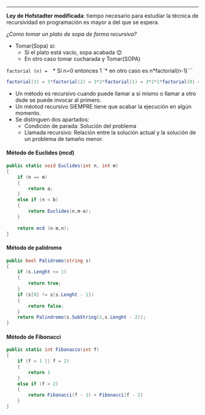 ----

**Ley de Hofstadter modificada**: tiempo necesario para estudiar la técnica de recursividad en programación es mayor a del que se espera. 

*¿Como tomar un plato de sopa de forma recursiva?*

* Tomar(Sopa) si:
	* Si el plato está vacío, sopa acabada 😊
	* En otro caso tomar cucharada y Tomar(SOPA)

`factorial (n) = 
`* Si n=0 entonces 1
`* en otro caso es n*factorial(n-1)```

```cs
factorial(3) = 3*factorial(2) = 3*2*factorial(1) = 3*2*1*factorial(0) = 3*2*1*0
```

* Un método es recursivo cuando puede llamar a sí mismo o llamar a otro dsde se puede invocar al primero. 
* Un méotod recursivo SIEMPRE tiene que acabar la ejecución en algún momento.
* Se distinguen dos apartados:
	* Condición de parada: Solución del problema
	* Llamada recursivo: Relación entre la solución actual y la solución de un problema de tamaño menor. 

#### Método de Euclides (*mcd*)
```cs
public static void Euclides(int n, int m)
{
	if (n == m) 
	{
		return a;
	}
	else if (n < b) 
	{
		return Euclides(n,m-a);
	}
	
	return mcd (n-m,n);
}
```

#### Método de palídromo
```cs
public bool Palidromo(string s)
{
	if (s.Lenght <= 1)
	{
		return true;
	}
	if (s[0] != s[s.Lenght - 1])
	{
		return false;
	}
	return Palindromo(s.SubString(1,s.Lenght - 2));
}
``` 

#### Método de Fibonacci

```cs
public static int Fibonacco(int f)
{
	if (f = 1 || f = 2)
	{
		return 1
	}
	else if (f > 2)
	{
		return Fibonacci(f - 1) + Fibonacci(f - 2)
	}
}
```